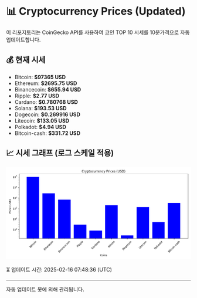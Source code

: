 
# 📊 Cryptocurrency Prices (Updated)

이 리포지토리는 CoinGecko API를 사용하여 코인 TOP 10 시세를 10분가격으로 자동 업데이트합니다.

## 💰 현재 시세
- Bitcoin: **$97365 USD**
- Ethereum: **$2695.75 USD**
- Binancecoin: **$655.94 USD**
- Ripple: **$2.77 USD**
- Cardano: **$0.780768 USD**
- Solana: **$193.53 USD**
- Dogecoin: **$0.269916 USD**
- Litecoin: **$133.05 USD**
- Polkadot: **$4.94 USD**
- Bitcoin-cash: **$331.72 USD**

## 📈 시세 그래프 (로그 스케일 적용)
![Crypto Prices](crypto_prices.png)

⏳ 업데이트 시간: 2025-02-16 07:48:36 (UTC)

---
자동 업데이트 봇에 의해 관리됩니다.
